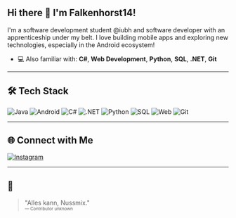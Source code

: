 ## Hi there 👋 I'm Falkenhorst14!


I'm a software development student @iubh and software developer with an apprenticeship under my belt. I love building mobile apps and exploring new technologies, especially in the Android ecosystem!

- 💻 Also familiar with: **C#**, **Web Development**, **Python**, **SQL**, **.NET**, **Git**

---

## 🛠️ Tech Stack

![Java](https://img.shields.io/badge/Java-ED8B00?style=for-the-badge&logo=java&logoColor=white)
![Android](https://img.shields.io/badge/Android-3DDC84?style=for-the-badge&logo=android&logoColor=white)
![C#](https://img.shields.io/badge/C%23-239120?style=for-the-badge&logo=c-sharp&logoColor=white)
![.NET](https://img.shields.io/badge/.NET-512BD4?style=for-the-badge&logo=dotnet&logoColor=white)
![Python](https://img.shields.io/badge/Python-3776AB?style=for-the-badge&logo=python&logoColor=white)
![SQL](https://img.shields.io/badge/SQL-4479A1?style=for-the-badge&logo=postgresql&logoColor=white)
![Web](https://img.shields.io/badge/Web%20Development-4285F4?style=for-the-badge&logo=html5&logoColor=white)
![Git](https://img.shields.io/badge/Git-F05032?style=for-the-badge&logo=git&logoColor=white)

<!--
---

## 📊 Most Used Languages

[![Top Langs](https://github-readme-stats.vercel.app/api/top-langs/?username=Falkenhorst14&layout=compact&theme=radical)](https://github.com/anuraghazra/github-readme-stats) -->

---

## 🌐 Connect with Me

[![Instagram](https://img.shields.io/badge/@lukasreipert-E4405F?style=for-the-badge&logo=instagram&logoColor=white)](https://www.instagram.com/lukasreipert/)

---

## 💬

> "Alles kann, Nussmix."  
> <sub><sup>— Contributor unknown</sup></sub>
